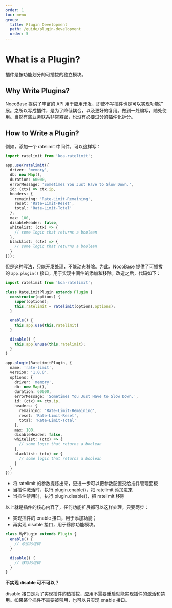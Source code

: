 ```yaml
---
order: 1
toc: menu
group:
  title: Plugin Development
  path: /guide/plugin-development
  order: 5
---
```


# What is a Plugin?

插件是按功能划分的可插拔的独立模块。

## Why Write Plugins?

NocoBase 提供了丰富的 API 用于应用开发，即使不写插件也是可以实现功能扩展。之所以写成插件，是为了降低耦合，以及更好的复用。做到一处编写，随处使用。当然有些业务联系非常紧密，也没有必要过分的插件化拆分。

## How to Write a Plugin?

例如，添加一个 ratelimit 中间件，可以这样写：

```ts
import ratelimit from 'koa-ratelimit';

app.use(ratelimit({
  driver: 'memory',
  db: new Map(),
  duration: 60000,
  errorMessage: 'Sometimes You Just Have to Slow Down.',
  id: (ctx) => ctx.ip,
  headers: {
    remaining: 'Rate-Limit-Remaining',
    reset: 'Rate-Limit-Reset',
    total: 'Rate-Limit-Total'
  },
  max: 100,
  disableHeader: false,
  whitelist: (ctx) => {
    // some logic that returns a boolean
  },
  blacklist: (ctx) => {
    // some logic that returns a boolean
  }
}));
```

但是这种写法，只能开发处理，不能动态移除。为此，NocoBase 提供了可插拔的 `app.plugin()` 接口，用于实现中间件的添加和移除。改造之后，代码如下：

```ts
import ratelimit from 'koa-ratelimit';

class RateLimitPlugin extends Plugin {
  constructor(options) {
    super(options);
    this.ratelimit = ratelimit(options.options);
  }

  enable() {
    this.app.use(this.ratelimit)
  }

  disable() {
    this.app.unuse(this.ratelimit);
  }
}

app.plugin(RateLimitPlugin, {
  name: 'rate-limit',
  version: '1.0.0',
  options: {
    driver: 'memory',
    db: new Map(),
    duration: 60000,
    errorMessage: 'Sometimes You Just Have to Slow Down.',
    id: (ctx) => ctx.ip,
    headers: {
      remaining: 'Rate-Limit-Remaining',
      reset: 'Rate-Limit-Reset',
      total: 'Rate-Limit-Total'
    },
    max: 100,
    disableHeader: false,
    whitelist: (ctx) => {
      // some logic that returns a boolean
    },
    blacklist: (ctx) => {
      // some logic that returns a boolean
    }
  }
});
```

- 将 ratelimit 的参数提炼出来，更进一步可以把参数配置交给插件管理面板
- 当插件激活时，执行 plugin.enable()，把 ratelimit 添加进来
- 当插件禁用时，执行 plugin.disable()，把 ratelimit 移除

以上就是插件的核心内容了，任何功能扩展都可以这样处理。只要两步：

- 实现插件的 enable 接口，用于添加功能；
- 再实现 disable 接口，用于移除功能模块。

```ts
class MyPlugin extends Plugin {
  enable() {
    // 添加的逻辑
  }

  disable() {
    // 移除的逻辑
  }
}
```

**不实现 disable 可不可以？**

disable 接口是为了实现插件的热插拔，应用不需要重启就能实现插件的激活和禁用。如果某个插件不需要被禁用，也可以只实现 enable 接口。
